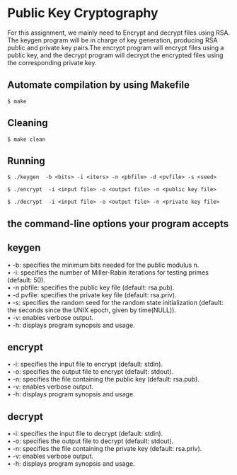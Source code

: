 # Public Key Cryptography
For this assignment, we mainly need to Encrypt and decrypt files using RSA. The keygen program will be in charge of key generation, producing RSA public and private key pairs.The encrypt program will encrypt files using a public key, and the decrypt program will decrypt the encrypted files using the corresponding private key.

## Automate compilation by using Makefile
```
$ make
```

## Cleaning
```
$ make clean
```

## Running

```
$ ./keygen  -b <bits> -i <iters> -n <pbfile> -d <pvfile> -s <seed>
```
```
$ ./encrypt  -i <input file> -o <output file> -n <public key file>
```
```
$ ./decrypt  -i <input file> -o <output file> -n <private key file>
```
## the command-line options your program accepts
## keygen
• -b: specifies the minimum bits needed for the public modulus n.\
• -i: specifies the number of Miller-Rabin iterations for testing primes (default: 50).\
• -n pbfile: specifies the public key file (default: rsa.pub).\
• -d pvfile: specifies the private key file (default: rsa.priv).\
• -s: specifies the random seed for the random state initialization (default: the seconds since the UNIX epoch, given by time(NULL)).\
• -v: enables verbose output.\
• -h: displays program synopsis and usage.
## encrypt
• -i: specifies the input file to encrypt (default: stdin).\
• -o: specifies the output file to encrypt (default: stdout).\
• -n: specifies the file containing the public key (default: rsa.pub).\
• -v: enables verbose output.\
• -h: displays program synopsis and usage.
## decrypt
• -i: specifies the input file to decrypt (default: stdin).\
• -o: specifies the output file to decrypt (default: stdout).\
• -n: specifies the file containing the private key (default: rsa.priv).\
• -v: enables verbose output.\
• -h: displays program synopsis and usage.

